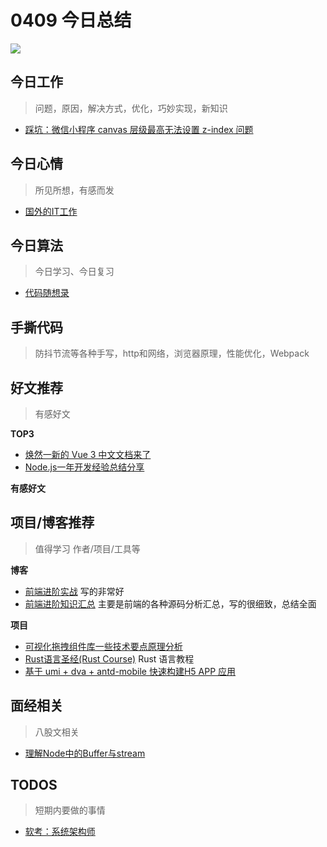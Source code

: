 
# 0409 今日总结

![](http://h2.ioliu.cn/bing/LightPainting_ZH-CN8824196181_1920x1080.jpg)



## 今日工作
> 问题，原因，解决方式，优化，巧妙实现，新知识

- [踩坑：微信小程序 canvas 层级最高无法设置 z-index 问题](https://blog.csdn.net/KrystalCSDN/article/details/110880507)


## 今日心情
> 所见所想，有感而发


- [国外的IT工作](https://github.com/623637646/996.Leave)

## 今日算法

> 今日学习、今日复习


- [代码随想录](https://programmercarl.com/)


## 手撕代码
> 防抖节流等各种手写，http和网络，浏览器原理，性能优化，Webpack


## 好文推荐
> 有感好文

**TOP3**

- [焕然一新的 Vue 3 中文文档来了](https://juejin.cn/post/7077701166397653028)
- [Node.js一年开发经验总结分享](https://juejin.cn/post/7081146069404352525)


**有感好文**

## 项目/博客推荐
> 值得学习 作者/项目/工具等

**博客**

- [前端进阶实战](https://github.com/woai3c/Front-end-articles/issues) 写的非常好
- [前端进阶知识汇总](https://juejin.cn/post/6844904061838295047) 主要是前端的各种源码分析汇总，写的很细致，总结全面

**项目**

- [可视化拖拽组件库一些技术要点原理分析](https://github.com/woai3c/Front-end-articles/issues/19)
- [Rust语言圣经(Rust Course)](https://course.rs/basic/ownership/ownership.html) Rust 语言教程
- [基于 umi + dva + antd-mobile 快速构建H5 APP 应用](https://github.com/hqwlkj/umi-antd-mobile/)


## 面经相关
> 八股文相关

<!-- 上周在 b站看了下他人的面经，整理了一下：[面经整理-爪哇教育](/read-notes/zhuawa-0404.html) -->

- [理解Node中的Buffer与stream](https://juejin.cn/post/6955331683499376676)


## TODOS
> 短期内要做的事情


- [软考：系统架构师](https://github.com/xxlllq/system_architect)